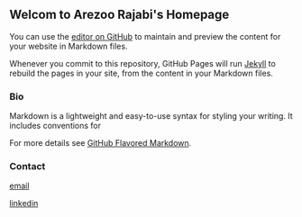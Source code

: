 ## Welcom to Arezoo Rajabi's Homepage

You can use the [editor on GitHub](https://github.com/rajabia/arezoorajabi/edit/master/README.md) to maintain and preview the content for your website in Markdown files.

Whenever you commit to this repository, GitHub Pages will run [Jekyll](https://jekyllrb.com/) to rebuild the pages in your site, from the content in your Markdown files.

### Bio

Markdown is a lightweight and easy-to-use syntax for styling your writing. It includes conventions for

For more details see [GitHub Flavored Markdown](https://guides.github.com/features/mastering-markdown/).



###  Contact

[email](rajabia@oreogonstate.edu)

[linkedin]( www.linkedin.com/in/Arezoo-Rajabi)
